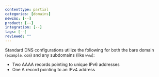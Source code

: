 ```yaml
---
contenttype: partial
categories: [domains]
newcms: [--]
product: [--]
integration: [--]
tags: [--]
reviewed: ""
---
```


<Accordion title="Standard DNS Configurations" id="dns-config" icon="info-sign">

 Standard DNS configurations utilize the following for both the bare domain (`example.com`) and any subdomains (like `www`):

  *  Two AAAA records pointing to unique IPv6 addresses
  *  One A record pointing to an IPv4 address

</Accordion>
